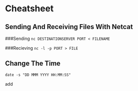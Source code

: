 # Cheatsheet 

## Sending And Receiving Files With Netcat

###Sending
`nc DESTINATIONSERVER PORT < FILENAME`

###Recieving
`nc -l -p PORT > FILE`


## Change The Time

`date -s "DD MMM YYYY HH:MM:SS"`


add

